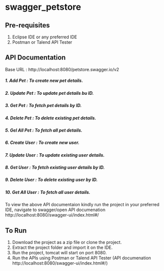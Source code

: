 # swagger_petstore

## Pre-requisites
1. Eclipse IDE or any preferred IDE
2. Postman or Talend API Tester

## API Documentation
Base URL : http://localhost:8080/petstore.swagger.io/v2
##### 1. Add Pet : To create new pet details.
##### 2. Update Pet : To update pet details bu ID.
##### 3. Get Pet : To fetch pet details by ID.
##### 4. Delete Pet : To delete existing pet details.
##### 5. Gel All Pet : To fetch all pet details.
##### 6. Create User : To create new user.
##### 7. Update User : To update existing user details.
##### 8. Get User : To fetch existing user details by ID.
##### 9. Delete User : To delete existing user by ID.
##### 10. Get All User : To fetch all user details.

To view the above API documentaion kindly run the project in your preferred IDE, navigate to swagger/open API documenation http://localhost:8080/swagger-ui/index.html#/ 

## To Run
1. Download the project as a zip file or clone the project.
2. Extract the project folder and import it on the IDE.
3. Run the project, tomcat will start on port 8080.
4. Run the APIs using Postman or Talend API Tester (API documenation http://localhost:8080/swagger-ui/index.html#/)
